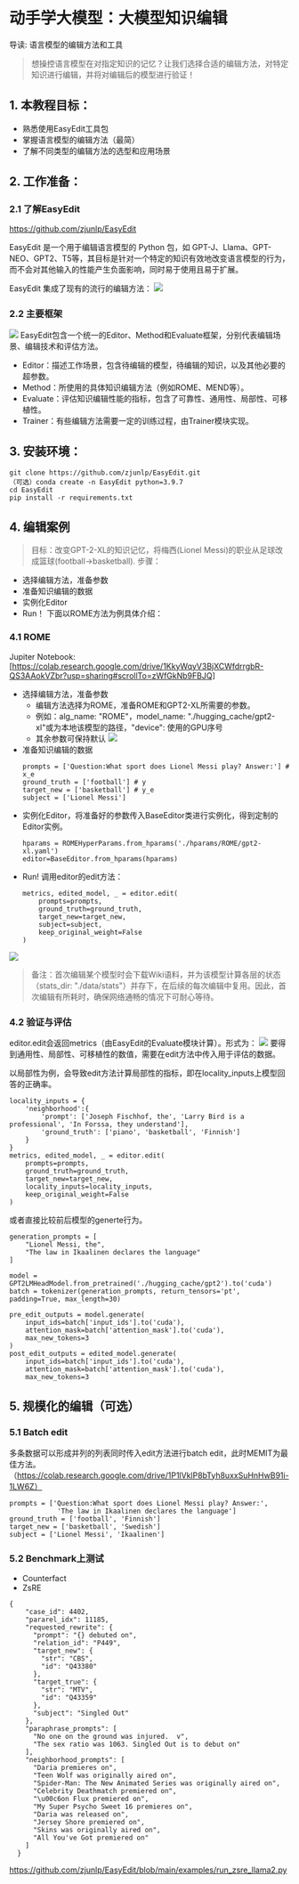 # 动手学大模型：大模型知识编辑
导读: 语言模型的编辑方法和工具
> 想操控语言模型在对指定知识的记忆？让我们选择合适的编辑方法，对特定知识进行编辑，并将对编辑后的模型进行验证！

## 1. 本教程目标：

- 熟悉使用EasyEdit工具包
- 掌握语言模型的编辑方法（最简）
- 了解不同类型的编辑方法的选型和应用场景

## 2. 工作准备：
### 2.1 了解EasyEdit

https://github.com/zjunlp/EasyEdit

EasyEdit 是一个用于编辑语言模型的 Python 包，如 GPT-J、Llama、GPT-NEO、GPT2、T5等，其目标是针对一个特定的知识有效地改变语言模型的行为，而不会对其他输入的性能产生负面影响，同时易于使用且易于扩展。

EasyEdit 集成了现有的流行的编辑方法：
![](./assets/1.png)

### 2.2 主要框架

![](./assets/2.png)
EasyEdit包含一个统一的Editor、Method和Evaluate框架，分别代表编辑场景、编辑技术和评估方法。
- Editor：描述工作场景，包含待编辑的模型，待编辑的知识，以及其他必要的超参数。
- Method：所使用的具体知识编辑方法（例如ROME、MEND等）。
- Evaluate：评估知识编辑性能的指标，包含了可靠性、通用性、局部性、可移植性。
- Trainer：有些编辑方法需要一定的训练过程，由Trainer模块实现。
## 3. 安装环境：
```
git clone https://github.com/zjunlp/EasyEdit.git
（可选）conda create -n EasyEdit python=3.9.7
cd EasyEdit
pip install -r requirements.txt
```
## 4. 编辑案例
> 目标：改变GPT-2-XL的知识记忆，将梅西(Lionel Messi)的职业从足球改成篮球(football->basketball). 
步骤：
- 选择编辑方法，准备参数
- 准备知识编辑的数据
- 实例化Editor
- Run！
下面以ROME方法为例具体介绍：
### 4.1 ROME
Jupiter Notebook: [https://colab.research.google.com/drive/1KkyWqyV3BjXCWfdrrgbR-QS3AAokVZbr?usp=sharing#scrollTo=zWfGkNb9FBJQ] 
- 选择编辑方法，准备参数
  - 编辑方法选择为ROME，准备ROME和GPT2-XL所需要的参数。
  - 例如：alg_name: "ROME"，model_name: "./hugging_cache/gpt2-xl"或为本地该模型的路径，"device": 使用的GPU序号
  - 其余参数可保持默认
![](./assets/3.png)
- 准备知识编辑的数据
    ```
    prompts = ['Question:What sport does Lionel Messi play? Answer:'] # x_e
    ground_truth = ['football'] # y
    target_new = ['basketball'] # y_e
    subject = ['Lionel Messi'] 
    ```
- 实例化Editor，将准备好的参数传入BaseEditor类进行实例化，得到定制的Editor实例。
    ```
    hparams = ROMEHyperParams.from_hparams('./hparams/ROME/gpt2-xl.yaml')
    editor=BaseEditor.from_hparams(hparams)
    ```
- Run! 调用editor的edit方法：
    ```
    metrics, edited_model, _ = editor.edit(
        prompts=prompts,
        ground_truth=ground_truth,
        target_new=target_new,
        subject=subject,
        keep_original_weight=False
    )
    ```
![](./assets/4.png)
> 备注：首次编辑某个模型时会下载Wiki语料，并为该模型计算各层的状态（stats_dir: "./data/stats"）并存下，在后续的每次编辑中复用。因此，首次编辑有所耗时，确保网络通畅的情况下可耐心等待。
### 4.2 验证与评估
editor.edit会返回metrics（由EasyEdit的Evaluate模块计算）。形式为：
![](./assets/5.png)
要得到通用性、局部性、可移植性的数值，需要在edit方法中传入用于评估的数据。

以局部性为例，会导致edit方法计算局部性的指标，即在locality_inputs上模型回答的正确率。
```
locality_inputs = {
    'neighborhood':{
        'prompt': ['Joseph Fischhof, the', 'Larry Bird is a professional', 'In Forssa, they understand'],
        'ground_truth': ['piano', 'basketball', 'Finnish']
    }
}
metrics, edited_model, _ = editor.edit(
    prompts=prompts,
    ground_truth=ground_truth,
    target_new=target_new,
    locality_inputs=locality_inputs,
    keep_original_weight=False
)
```
或者直接比较前后模型的generte行为。
```
generation_prompts = [
    "Lionel Messi, the",
    "The law in Ikaalinen declares the language"
]

model = GPT2LMHeadModel.from_pretrained('./hugging_cache/gpt2').to('cuda')
batch = tokenizer(generation_prompts, return_tensors='pt', padding=True, max_length=30)

pre_edit_outputs = model.generate(
    input_ids=batch['input_ids'].to('cuda'),
    attention_mask=batch['attention_mask'].to('cuda'),
    max_new_tokens=3
)
post_edit_outputs = edited_model.generate(
    input_ids=batch['input_ids'].to('cuda'),
    attention_mask=batch['attention_mask'].to('cuda'),
    max_new_tokens=3
```
## 5. 规模化的编辑（可选）
### 5.1 Batch edit
多条数据可以形成并列的列表同时传入edit方法进行batch edit，此时MEMIT为最佳方法。（https://colab.research.google.com/drive/1P1lVklP8bTyh8uxxSuHnHwB91i-1LW6Z）
```
prompts = ['Question:What sport does Lionel Messi play? Answer:',
            'The law in Ikaalinen declares the language']
ground_truth = ['football', 'Finnish']
target_new = ['basketball', 'Swedish']
subject = ['Lionel Messi', 'Ikaalinen']
```
### 5.2 Benchmark上测试
- Counterfact
- ZsRE
```
{
    "case_id": 4402,
    "pararel_idx": 11185,
    "requested_rewrite": {
      "prompt": "{} debuted on",
      "relation_id": "P449",
      "target_new": {
        "str": "CBS",
        "id": "Q43380"
      },
      "target_true": {
        "str": "MTV",
        "id": "Q43359"
      },
      "subject": "Singled Out"
    },
    "paraphrase_prompts": [
      "No one on the ground was injured.  v",
      "The sex ratio was 1063. Singled Out is to debut on"
    ],
    "neighborhood_prompts": [
      "Daria premieres on",
      "Teen Wolf was originally aired on",
      "Spider-Man: The New Animated Series was originally aired on",
      "Celebrity Deathmatch premiered on",
      "\u00c6on Flux premiered on",
      "My Super Psycho Sweet 16 premieres on",
      "Daria was released on",
      "Jersey Shore premiered on",
      "Skins was originally aired on",
      "All You've Got premiered on"
    ]
  }
  ```
https://github.com/zjunlp/EasyEdit/blob/main/examples/run_zsre_llama2.py 